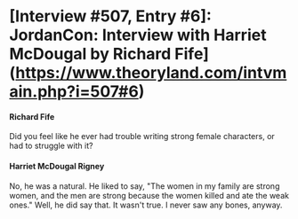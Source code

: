 # [Interview #507, Entry #6]: JordanCon: Interview with Harriet McDougal by Richard Fife](https://www.theoryland.com/intvmain.php?i=507#6)

#### Richard Fife

Did you feel like he ever had trouble writing strong female characters, or had to struggle with it?

#### Harriet McDougal Rigney

No, he was a natural. He liked to say, "The women in my family are strong women, and the men are strong because the women killed and ate the weak ones." Well, he did say that. It wasn't true. I never saw any bones, anyway.

